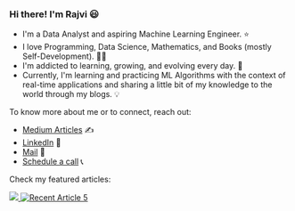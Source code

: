 ### Hi there! I'm Rajvi :smiley:


- I'm a Data Analyst and aspiring Machine Learning Engineer. ⭐
- I love Programming, Data Science, Mathematics, and Books (mostly Self-Development). :woman_scientist:
- I'm addicted to learning, growing, and evolving every day. 🌱 
- Currently, I'm learning and practicing ML Algorithms with the context of real-time applications and sharing a little bit of my knowledge to the world through my blogs. :bulb:

To know more about me or to connect, reach out: 
- [Medium Articles](https://medium.com/@rajviishah) :writing_hand: 
- [LinkedIn](https://www.linkedin.com/in/rajviishah/) 📇
- [Mail](mailto:rajvishah2309@gmail.com) :e-mail:
- [Schedule a call](https://calendly.com/rajvishah/quick-chat-with-rajvi) 📞

Check my featured articles: 

<a target="_blank" href="https://github-readme-medium-recent-article.vercel.app/medium/@rajviishah/4"><img src="https://github-readme-medium-recent-article.vercel.app/medium/@rajviishah/4" >
<a target="_blank" href="https://github-readme-medium-recent-article.vercel.app/medium/@rajviishah/5"><img src="https://github-readme-medium-recent-article.vercel.app/medium/@rajviishah/5" alt="Recent Article 5">






